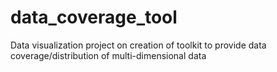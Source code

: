 # data_coverage_tool
Data visualization project on creation of toolkit to provide data coverage/distribution of multi-dimensional data
